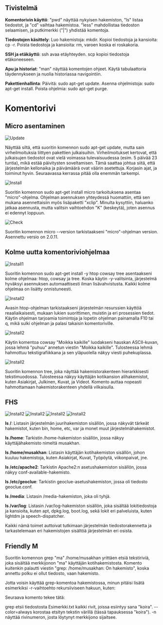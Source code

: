 ## Tivistelmä
**Komentorivin käyttö**: "pwd" näyttää nykyisen hakemiston, "ls" listaa tiedostot, ja "cd" vaihtaa hakemistoa.
"less" mahdollistaa tiedoston selaamisen, ja putkimerkki ("|") yhdistää komentoja.

**Tiedostojen käsittely**: Luo hakemistoja: mkdir. Kopioi tiedostoja ja kansioita: cp -r. Poista tiedostoja ja kansioita: rm, varoen koska ei roskakoria.

**SSH ja etäkäyttö**: ssh avaa etäyhteyden. scp kopioi tiedostoja etäkoneeseen.

**Apu ja historiat**: "man" näyttää komentojen ohjeet. Käytä tabulaattoria täydennykseen ja nuolia historiassa navigointiin.

**Pakettienhallinta**: Päivitä: sudo apt-get update. Asenna ohjelmistoja: sudo apt-get install. Poista ohjelmia: sudo apt-get purge.

# Komentorivi

## Micro asentaminen

![Update](micro1.png)

Näyttää siltä, että suoritin komennon sudo apt-get update, mutta sain virheilmoituksia liittyen pakettien julkaisuihin. Virheilmoitukset kertovat, että julkaisujen tiedostot ovat vielä voimassa tulevaisuudessa (esim. 5 päivää 23 tuntia), mikä estää päivitysten soveltamisen. Tämä saattaa johtua siitä, että järjestelmän kellonaika ja päivämäärä ovat väärin asetettuja.
Korjasin ajat, ja toiminut hyvin. Seuraavassa kerrassa pitää olla enemmän tarkempi.

![Install](micro2.png)

Suoritin komennon sudo apt-get install micro tarkoituksena asentaa "micro"-ohjelma. Ohjelman asennuksen yhteydessä huomattiin, että sen mukana asennettaisiin myös lisäpaketti "xclip". Minulta kysyttiin, haluanko jatkaa asennusta, mutta valitsin vaihtoehdon "K" (keskeytä), joten asennus ei edennyt loppuun.

![Check](micro3.png)

Suoritin komennon micro --version tarkistaakseni "micro"-ohjelman version. Asennettu versio on 2.0.11.

## Kolme uutta komentoriviohjelmaa

![Install1](kolme1.png)

Suoritin komennon sudo apt-get install -y htop cowsay tree asentaakseni kolme ohjelmaa: htop, cowsay ja tree. Koska käytin -y-valitsinta, järjestelmä hyväksyi asennuksen automaattisesti ilman lisävahvistusta. Kaikki kolme ohjelmaa on lisätty onnistuneesti.

![Install2](kolme2.png)

Avasin htop-ohjelman tarkistaakseni järjestelmän resurssien käyttöä reaaliaikaisesti, mukaan lukien suorittimen, muistin ja eri prosessien tiedot. Käytin ohjelman tarjoamia toimintoja ja lopetin ohjelman painamalla F10 tai q, mikä sulki ohjelman ja palasi takaisin komentoriville.

![Install2](kolme3.png)

Käytin komentoa cowsay "Moikka kaikille" luodakseni hauskan ASCII-kuvan, jossa lehmä "puhuu" annetun viestin "Moikka kaikille". Tulosteessa lehmä hahmottuu tekstigrafiikkana ja sen yläpuolella näkyy viesti puhekuplassa. 

![Install2](kolme4.png)

Suoritin komennon tree, joka näyttää hakemistorakenteen hierarkkisesti tekstimuodossa. Tulosteessa näkyy käyttäjän kotikansion alihakemistot, kuten Asiakirjat, Julkinen, Kuvat, ja Videot. Komento auttaa nopeasti hahmottamaan hakemistorakenteen yhdellä vilkaisulla.

## FHS
![Install2](fhs1.png)
![Install2](fhs2.png)
![Install2](fhs3.png)
![Install2](fhs4.png)

**ls /**: Listasin järjestelmän juurihakemiston sisällön, jossa näkyvät tärkeät hakemistot, kuten bin, home, etc, var ja monet muut järjestelmähakemistot.

**ls /home**: Tarkistin /home-hakemiston sisällön, jossa näkyy käyttäjähakemisto nimeltä musakhan.

**ls /home/musakhan**: Listasin käyttäjän kotihakemiston sisällön, johon kuuluu hakemistoja, kuten Asiakirjat, Kuvat, Työpöytä, viikonpaivat, jne.

**ls /etc/apache2**: Tarkistin Apache2:n asetushakemiston sisällön, jossa näkyy conf-available-hakemisto.

**ls /etc/geoclue**: Tarkistin geoclue-asetushakemiston, jossa oli tiedosto geoclue.conf.

**ls /media**: Listasin /media-hakemiston, joka oli tyhjä.

**ls /var/log**: Listasin /var/log-hakemiston sisällön, joka sisältää lokitiedostoja ja kansioita, kuten apt, dpkg.log, boot.log, sekä lokit eri palveluista, kuten lightdm ja speech-dispatcher.

Kaikki nämä toimet auttoivat tutkimaan järjestelmän tiedostorakennetta ja tarkastelemaan eri hakemistojen sisältöä järjestelmän eri osista.

## Friendly M

Suoritin komennon grep "ma" /home/musakhan yrittäen etsiä tekstiriviä, joka sisältää merkkijonon "ma" käyttäjän kotihakemistosta. Komento kuitenkin palautti viestin "grep: /home/musakhan: On hakemisto", koska annettu polku ei ollut tiedosto, vaan hakemisto.

Jotta voisin käyttää grep-komentoa hakemistossa, minun pitäisi lisätä esimerkiksi -r-vaihtoehto rekursiiviseen hakuun, kuten:


Seuraava komento tekee tätä:

grep etsii tiedostosta Esimerkki.txt kaikki rivit, joissa esiintyy sana "koira".
--color=always korostaa etsityn tekstin värillä (tässä tapauksessa "koira").
-n näyttää rivinumeron, josta löytynyt merkkijono sijaitsee.
